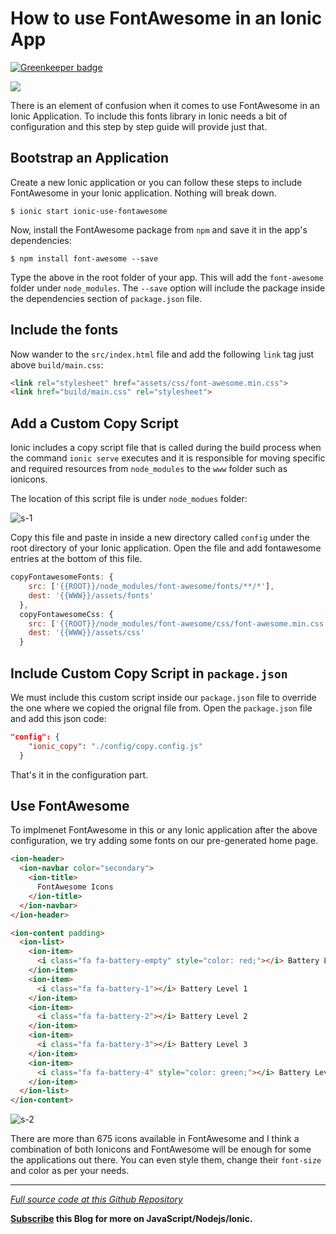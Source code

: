 # How to use FontAwesome in an Ionic App

[![Greenkeeper badge](https://badges.greenkeeper.io/amandeepmittal/ionic-use-font-awesome.svg)](https://greenkeeper.io/)

![](http://i.imgur.com/Ijb6V4Q.jpg)

There is an element of confusion when it comes to use FontAwesome in an Ionic Application. To include this fonts library in Ionic needs a bit of configuration and this step by step guide will provide just that.
<!--more-->

## Bootstrap an Application
Create a new Ionic application or you can follow these steps to include FontAwesome in your Ionic application. Nothing will break down.

```shell
$ ionic start ionic-use-fontawesome
```

Now, install the FontAwesome package from `npm` and save it in the app's dependencies:

```shell
$ npm install font-awesome --save
```

Type the above in the root folder of your app. This will add the `font-awesome` folder under `node_modules`. The `--save` option will include the package inside the dependencies section of `package.json` file.

## Include the fonts
Now wander to the `src/index.html` file and add the following `link` tag just above `build/main.css`:

```html
<link rel="stylesheet" href="assets/css/font-awesome.min.css">
<link href="build/main.css" rel="stylesheet">
```

## Add a Custom Copy Script
Ionic includes a copy script file that is called during the build process when the command `ionic serve` executes and it is responsible for moving specific and required resources from `node_modules` to the `www` folder such as ionicons.

The location of this script file is under `node_modues` folder:

![s-1](http://i.imgur.com/mUNyJva.png)

Copy this file and paste in inside a new directory called `config` under the root directory of your Ionic application. Open the file and add fontawesome entries at the bottom of this file.

```javascript
copyFontawesomeFonts: {
    src: ['{{ROOT}}/node_modules/font-awesome/fonts/**/*'],
    dest: '{{WWW}}/assets/fonts'
  },
  copyFontawesomeCss: {
    src: ['{{ROOT}}/node_modules/font-awesome/css/font-awesome.min.css'],
    dest: '{{WWW}}/assets/css'
  }
```

## Include Custom Copy Script in `package.json`
We must include this custom script inside our `package.json` file to override the one where we copied the orignal file from. Open the `package.json` file and add this json code:

```json
"config": {
    "ionic_copy": "./config/copy.config.js"
  }
```

That's it in the configuration part.

## Use FontAwesome
To implmenet FontAwesome in this or any Ionic application after the above configuration, we try adding some fonts on our pre-generated home page.

```html
<ion-header>
  <ion-navbar color="secondary">
    <ion-title>
      FontAwesome Icons
    </ion-title>
  </ion-navbar>
</ion-header>

<ion-content padding>
  <ion-list>
    <ion-item>
      <i class="fa fa-battery-empty" style="color: red;"></i> Battery Level Empty
    </ion-item>
    <ion-item>
      <i class="fa fa-battery-1"></i> Battery Level 1
    </ion-item>
    <ion-item>
      <i class="fa fa-battery-2"></i> Battery Level 2
    </ion-item>
    <ion-item>
      <i class="fa fa-battery-3"></i> Battery Level 3
    </ion-item>
    <ion-item>
      <i class="fa fa-battery-4" style="color: green;"></i> Battery Level 4
    </ion-item>
  </ion-list>
</ion-content>
```

![s-2](http://i.imgur.com/l09SSX9.png)

There are more than 675 icons available in FontAwesome and I think a combination of both Ionicons and FontAwesome will be enough for some the applications out there. You can even style them, change their `font-size` and color as per your needs.

---

_[Full source code at this Github Repository](https://github.com/amandeepmittal/ionic-use-font-awesome)_

**[Subscribe](https://upscri.be/e51a31/) this Blog for more on JavaScript/Nodejs/Ionic.**
